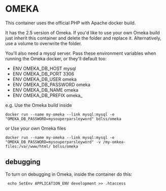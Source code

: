 # OMEKA

This container uses the official PHP with Apache docker build.

It has the 2.5 version of Omeka. If you'd like to use your own Omeka build just inherit this container and delete the folder and replace it. Alternatively, use a volume to overwrite the folder.

You'll also need a mysql server. Pass these environment variables when running the Omeka docker, or they'll default too:
- ENV OMEKA_DB_HOST mysql
- ENV OMEKA_DB_PORT 3306
- ENV OMEKA_DB_USER omeka
- ENV OMEKA_DB_PASSWORD omeka
- ENV OMEKA_DB_NAME omeka
- ENV OMEKA_DB_PREFIX omeka_

 
e.g. Use the Omeka build inside
    
    docker run --name my-omeka --link mysql:mysql -e "OMEKA_DB_PASSWORD=mysouperparsleyword" bdlss/omeka

or Use your own Omeka files

    docker run --name my-omeka --link mysql:mysql -e "OMEKA_DB_PASSWORD=mysouperparsleyword" -v /my-omkea-files:/var/www/html/ bdlss/omeka


## debugging
To turn on debugging in Omeka, inside the container do this:
    
     echo SetEnv APPLICATION_ENV development >> .htaccess
     
